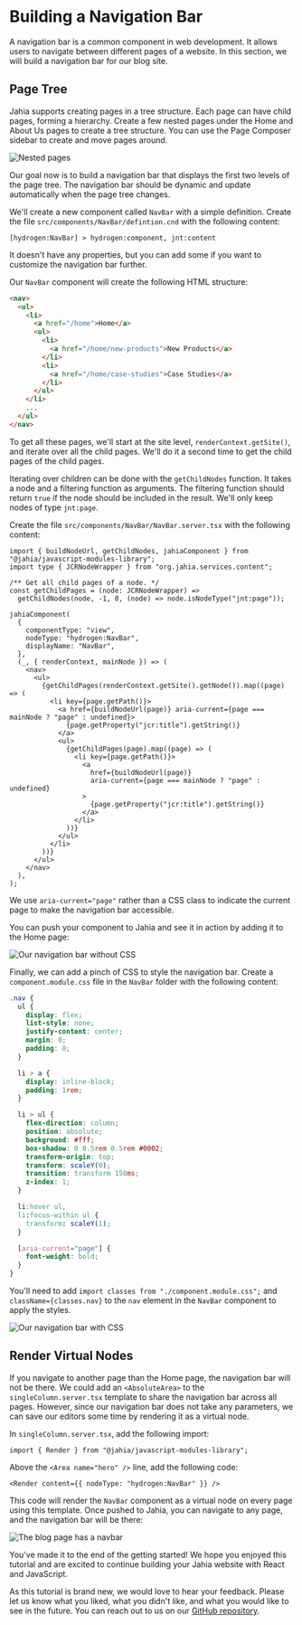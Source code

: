 # Building a Navigation Bar

A navigation bar is a common component in web development. It allows users to navigate between different pages of a website. In this section, we will build a navigation bar for our blog site.

## Page Tree

Jahia supports creating pages in a tree structure. Each page can have child pages, forming a hierarchy. Create a few nested pages under the Home and About Us pages to create a tree structure. You can use the Page Composer sidebar to create and move pages around.

![Nested pages](nested-pages.png)

Our goal now is to build a navigation bar that displays the first two levels of the page tree. The navigation bar should be dynamic and update automatically when the page tree changes.

We'll create a new component called `NavBar` with a simple definition. Create the file `src/components/NavBar/defintion.cnd` with the following content:

```cnd
[hydrogen:NavBar] > hydrogen:component, jnt:content
```

It doesn't have any properties, but you can add some if you want to customize the navigation bar further.

Our `NavBar` component will create the following HTML structure:

```html
<nav>
  <ul>
    <li>
      <a href="/home">Home</a>
      <ul>
        <li>
          <a href="/home/new-products">New Products</a>
        </li>
        <li>
          <a href="/home/case-studies">Case Studies</a>
        </li>
      </ul>
    </li>
    ...
  </ul>
</nav>
```

To get all these pages, we'll start at the site level, `renderContext.getSite()`, and iterate over all the child pages. We'll do it a second time to get the child pages of the child pages.

Iterating over children can be done with the `getChildNodes` function. It takes a node and a filtering function as arguments. The filtering function should return `true` if the node should be included in the result. We'll only keep nodes of type `jnt:page`.

Create the file `src/components/NavBar/NavBar.server.tsx` with the following content:

```tsx
import { buildNodeUrl, getChildNodes, jahiaComponent } from "@jahia/javascript-modules-library";
import type { JCRNodeWrapper } from "org.jahia.services.content";

/** Get all child pages of a node. */
const getChildPages = (node: JCRNodeWrapper) =>
  getChildNodes(node, -1, 0, (node) => node.isNodeType("jnt:page"));

jahiaComponent(
  {
    componentType: "view",
    nodeType: "hydrogen:NavBar",
    displayName: "NavBar",
  },
  (_, { renderContext, mainNode }) => (
    <nav>
      <ul>
        {getChildPages(renderContext.getSite().getNode()).map((page) => (
          <li key={page.getPath()}>
            <a href={buildNodeUrl(page)} aria-current={page === mainNode ? "page" : undefined}>
              {page.getProperty("jcr:title").getString()}
            </a>
            <ul>
              {getChildPages(page).map((page) => (
                <li key={page.getPath()}>
                  <a
                    href={buildNodeUrl(page)}
                    aria-current={page === mainNode ? "page" : undefined}
                  >
                    {page.getProperty("jcr:title").getString()}
                  </a>
                </li>
              ))}
            </ul>
          </li>
        ))}
      </ul>
    </nav>
  ),
);
```

We use `aria-current="page"` rather than a CSS class to indicate the current page to make the navigation bar accessible.

You can push your component to Jahia and see it in action by adding it to the Home page:

![Our navigation bar without CSS](navbar.png)

Finally, we can add a pinch of CSS to style the navigation bar. Create a `component.module.css` file in the `NavBar` folder with the following content:

```css
.nav {
  ul {
    display: flex;
    list-style: none;
    justify-content: center;
    margin: 0;
    padding: 0;
  }

  li > a {
    display: inline-block;
    padding: 1rem;
  }

  li > ul {
    flex-direction: column;
    position: absolute;
    background: #fff;
    box-shadow: 0 0.5rem 0.5rem #0002;
    transform-origin: top;
    transform: scaleY(0);
    transition: transform 150ms;
    z-index: 1;
  }

  li:hover ul,
  li:focus-within ul {
    transform: scaleY(1);
  }

  [aria-current="page"] {
    font-weight: bold;
  }
}
```

You'll need to add `import classes from "./component.module.css";` and `className={classes.nav}` to the `nav` element in the `NavBar` component to apply the styles.

![Our navigation bar with CSS](navbar-with-css.png)

## Render Virtual Nodes

If you navigate to another page than the Home page, the navigation bar will not be there. We could add an `<AbsoluteArea>` to the `singleColumn.server.tsx` template to share the navigation bar across all pages. However, since our navigation bar does not take any parameters, we can save our editors some time by rendering it as a virtual node.

In `singleColumn.server.tsx`, add the following import:

```tsx
import { Render } from "@jahia/javascript-modules-library";
```

Above the `<Area name="hero" />` line, add the following code:

```tsx
<Render content={{ nodeType: "hydrogen:NavBar" }} />
```

This code will render the `NavBar` component as a virtual node on every page using this template. Once pushed to Jahia, you can navigate to any page, and the navigation bar will be there:

![The blog page has a navbar](blog-page-with-navbar.png)

You've made it to the end of the getting started! We hope you enjoyed this tutorial and are excited to continue building your Jahia website with React and JavaScript.

As this tutorial is brand new, we would love to hear your feedback. Please let us know what you liked, what you didn't like, and what you would like to see in the future. You can reach out to us on our [GitHub repository](https://github.com/Jahia/javascript-modules/issues/new?template=other.md).
